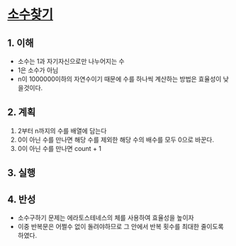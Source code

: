 # [소수찾기](https://programmers.co.kr/learn/courses/30/lessons/12921)

## 1. 이해

- 소수는 1과 자기자신으로만 나누어지는 수
- 1은 소수가 아님
- n이 1000000이하의 자연수이기 때문에 수를 하나씩 계산하는 방법은 효율성이 낮을것이다.

## 2. 계획

1. 2부터 n까지의 수를 배열에 담는다
2. 0이 아닌 수를 만나면 해당 수를 제외한 해당 수의 배수를 모두 0으로 바꾼다.
3. 0이 아닌 수를 만나면 count + 1

## 3. 실행

## 4. 반성

- 소수구하기 문제는 에라토스테네스의 체를 사용하여 효율성을 높이자
- 이중 반복문은 어쩔수 없이 돌려야하므로 그 안에서 반복 횟수를 최대한 줄이도록 하였다.
